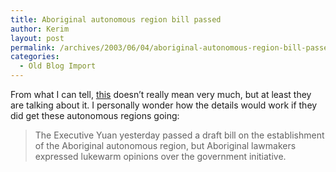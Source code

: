 ```yaml
---
title: Aboriginal autonomous region bill passed
author: Kerim
layout: post
permalink: /archives/2003/06/04/aboriginal-autonomous-region-bill-passed/
categories:
  - Old Blog Import
---
```

From what I can tell, <a href="http://www.taipeitimes.com/News/taiwan/archives/2003/06/04/2003053866" onclick="_gaq.push(['_trackEvent', 'outbound-article', 'http://www.taipeitimes.com/News/taiwan/archives/2003/06/04/2003053866', 'this']);" >this</a> doesn&#8217;t really mean very much, but at least they are talking about it. I personally wonder how the details would work if they did get these autonomous regions going:


>   The Executive Yuan yesterday passed a draft bill on the establishment of the Aboriginal autonomous region, but Aboriginal lawmakers expressed lukewarm opinions over the government initiative.



